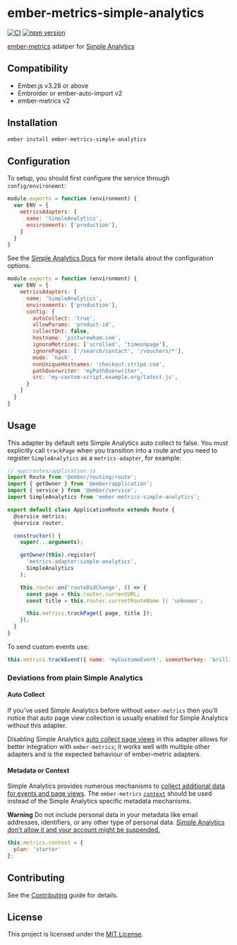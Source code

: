 ember-metrics-simple-analytics
==============================================================================

[![CI](https://github.com/mrloop/ember-metrics-simple-analytics/actions/workflows/ci.yml/badge.svg)](https://github.com/mrloop/ember-metrics-simple-analytics/actions/workflows/ci.yml)
[![npm version](https://img.shields.io/npm/v/ember-metrics-simple-analytics.svg)](https://www.npmjs.com/package/ember-metrics-simple-analytics)



[ember-metrics](https://github.com/adopted-ember-addons/ember-metrics) adatper for [Simple Analytics](https://simpleanalytics.com/)


Compatibility
------------------------------------------------------------------------------

* Ember.js v3.28 or above
* Embroider or ember-auto-import v2
* ember-metrics v2


Installation
------------------------------------------------------------------------------

```sh
ember install ember-metrics-simple-analytics
```


Configuration
------------------------------------------------------------------------------

To setup, you should first configure the service through `config/environemnt`:
```js
module.exports = function (environment) {
  var ENV = {
    metricsAdapters: [
      name: 'SimpleAnalytics',
      environments: ['production'],
    ]
  }
}
```

See the [Simple Analytics Docs](https://docs.simpleanalytics.com) for more details about the configuration options.

```js
module.exports = function (environment) {
  var ENV = {
    metricsAdapters: [
      name: 'SimpleAnalytics',
      environments: ['production'],
      config: {
        autoCollect: 'true',
        allowParams: 'product-id',
        collectDnt: false,
        hostname: 'picturewham.com',
        ignoreMetrices: ['scrolled', 'timeonpage'],
        ignorePages: ['/search/contact', '/vouchers/*'],
        mode: 'hash',
        nonUniqueHostnames: 'checkout.stripe.com',
        pathOverwriter: 'myPathOverwriter',
        src: 'my-custom-script.example.org/latest.js',
      }
    ]
  }
}
```


Usage
------------------------------------------------------------------------------

This adapter by default sets Simple Analytics auto collect to false. You must explicitly call `trackPage` when you transition into a route and you need to register `SimpleAnalytics` as a `metrics-adapter`, for example:

```js
// app/routes/application.js
import Route from '@ember/routing/route';
import { getOwner } from '@ember/application';
import { service } from '@ember/service';
import SimpleAnalytics from 'ember-metrics-simple-analytics';

export default class ApplicationRoute extends Route {
  @service metrics;
  @service router;

  constructor() {
    super(...arguments);

    getOwner(this).register(
      'metrics-adapter:simple-analytics',
      SimpleAnalytics
    );

    this.router.on('routeDidChange', () => {
      const page = this.router.currentURL;
      const title = this.router.currentRouteName || 'unknown';

      this.metrics.trackPage({ page, title });
    });
  }
}
```

To send custom events use:

```js
this.metrics.trackEvent({ name: 'myCustomeEvent', someotherkey: 'brilliant' });
```

### Deviations from plain Simple Analytics

#### Auto Collect

If you've used Simple Analytics before without `ember-metrics` then you'll notice that auto page view collection is usually enabled for Simple Analytics without this adapter.

Disabling Simple Analytics [auto collect page views](https://docs.simpleanalytics.com/trigger-custom-page-views) in this adapter allows for better integration with `ember-metrics`; it works well with multiple other adapters and is the expected behaviour of ember-metric adapters.

#### Metadata or Context

Simple Analytics provides numerous mechanisms to [collect additional data for events and page views](https://docs.simpleanalytics.com/metadata). The `ember-metrics` [`context`](https://github.com/adopted-ember-addons/ember-metrics#context) should be used instead of the Simple Analytics specific metadata mechanisms.

**Warning**
Do not include personal data in your metadata like email addresses, identifiers, or any other type of personal data. [Simple Analytics don’t allow it and your account might be suspended.](https://docs.simpleanalytics.com/metadata)

```js
this.metrics.context = {
  plan: 'starter'
};
```


Contributing
------------------------------------------------------------------------------

See the [Contributing](CONTRIBUTING.md) guide for details.


License
------------------------------------------------------------------------------

This project is licensed under the [MIT License](LICENSE.md).
